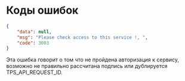 # Коды ошибок

```json
{
    "data": null,
    "msg": "Please check access to this service !, ",
    "code": 3003
}
```
Эта ошибка говорит о том что не пройдена авторизация к сервису,  возможно не правильно рассчитана  подпись или дублируется TPS_API_REQUEST_ID.